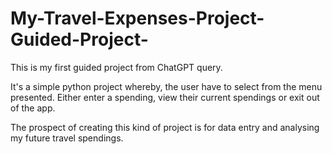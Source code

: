 # My-Travel-Expenses-Project-Guided-Project-

This is my first guided project from ChatGPT query. 

It's a simple python project whereby, the user have to select from the menu presented. Either enter a spending, view their current spendings or exit out of the app. 

The prospect of creating this kind of project is for data entry and analysing my future travel spendings.
